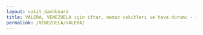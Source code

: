 ```yaml
---
layout: vakit_dashboard
title: VALERA, VENEZUELA için iftar, namaz vakitleri ve hava durumu - ilçe/eyalet seç
permalink: /VENEZUELA/VALERA/
---
```


<script type="text/javascript">
  var GLOBAL_COUNTRY = 'VENEZUELA';
  var GLOBAL_CITY = 'VALERA';
  var GLOBAL_STATE = '';
  var lat = 72;
  var lon = 21;
</script>
